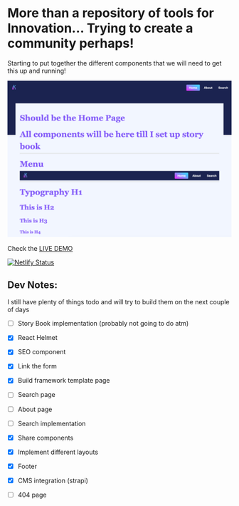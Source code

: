 # More than a repository of tools for Innovation... Trying to create a community perhaps!

Starting to put together the different components that we will need to get this up and running! 

![The project](./src/images/desktopView.png)

Check the [LIVE DEMO](https://ikit.netlify.app/) 

[![Netlify Status](https://api.netlify.com/api/v1/badges/3eb7178d-ed48-4d43-86d5-b7ecb9360819/deploy-status)](https://app.netlify.com/sites/ikit/deploys)

## Dev Notes:

I still have plenty of things todo and will try to build them on the next couple of days

- [ ] Story Book implementation (probably not going to do atm)
- [x] React Helmet
- [x] SEO component
- [x] Link the form
- [x] Build framework template page
- [ ] Search page
- [ ] About page
- [ ] Search implementation
- [x] Share components
- [x] Implement different layouts 
- [x] Footer
- [x] CMS integration (strapi) 
- [ ] 404 page

